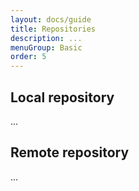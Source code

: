 ```yaml
---
layout: docs/guide
title: Repositories
description: ...
menuGroup: Basic
order: 5
---
```


Local repository
----------------

...


Remote repository
-----------------

...
